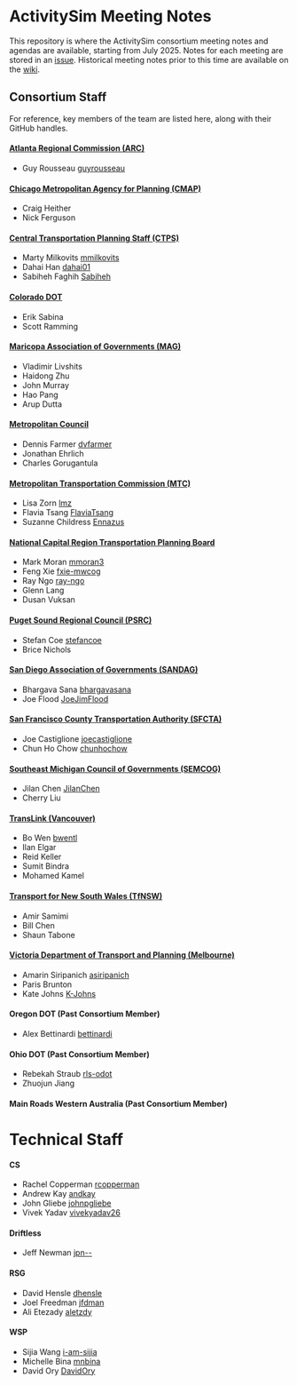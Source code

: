 # ActivitySim Meeting Notes

This repository is where the ActivitySim consortium meeting notes and agendas are available, 
starting from July 2025.  Notes for each meeting are stored in an [issue](https://github.com/ActivitySim/meeting-notes/issues).
Historical meeting notes prior to this time are available on the 
[wiki](https://github.com/ActivitySim/activitysim/wiki/Meeting-Notes). 


## Consortium Staff

For reference, key members of the team are listed here, along with their GitHub handles.

#### [Atlanta Regional Commission (ARC)](https://atlantaregional.org/)

- Guy Rousseau [guyrousseau](https://github.com/guyrousseau)

#### [Chicago Metropolitan Agency for Planning (CMAP)](https://www.cmap.illinois.gov/)

- Craig Heither
- Nick Ferguson

#### [Central Transportation Planning Staff (CTPS)](https://www.ctps.org)

- Marty Milkovits [mmilkovits](https://github.com/mmilkovits)
- Dahai Han [dahai01](https://github.com/dahai01)
- Sabiheh Faghih [Sabiheh](https://github.com/Sabiheh)

#### [Colorado DOT](https://www.ctps.org)

- Erik Sabina
- Scott Ramming

#### [Maricopa Association of Governments (MAG)](https://azmag.gov/)

- Vladimir Livshits
- Haidong Zhu
- John Murray
- Hao Pang
- Arup Dutta

#### [Metropolitan Council](https://metrocouncil.org/)

- Dennis Farmer [dvfarmer](https://github.com/dvfarmer)
- Jonathan Ehrlich
- Charles Gorugantula

#### [Metropolitan Transportation Commission (MTC)](https://mtc.ca.gov/) 

- Lisa Zorn [lmz](https://github.com/lmz)
- Flavia Tsang [FlaviaTsang](https://github.com/FlaviaTsang)
- Suzanne Childress [Ennazus](https://github.com/Ennazus)

#### [National Capital Region Transportation Planning Board](https://www.mwcog.org/tpb/)

- Mark Moran [mmoran3](https://github.com/mmoran3)
- Feng Xie [fxie-mwcog](https://github.com/fxie-mwcog)
- Ray Ngo [ray-ngo](https://github.com/ray-ngo)
- Glenn Lang
- Dusan Vuksan

#### [Puget Sound Regional Council (PSRC)](https://www.psrc.org/)

- Stefan Coe [stefancoe](https://github.com/stefancoe)
- Brice Nichols

#### [San Diego Association of Governments (SANDAG)](https://www.sandag.org/)

- Bhargava Sana [bhargavasana](https://github.com/bhargavasana)
- Joe Flood [JoeJimFlood](https://github.com/JoeJimFlood)

#### [San Francisco County Transportation Authority (SFCTA)](https://www.sfcta.org/) 

- Joe Castiglione [joecastiglione](https://github.com/joecastiglione)
- Chun Ho Chow [chunhochow](https://github.com/chunhochow)

#### [Southeast Michigan Council of Governments (SEMCOG)](https://www.semcog.org/) 

- Jilan Chen [JilanChen](https://github.com/JilanChen)
- Cherry Liu

#### [TransLink (Vancouver)](https://www.translink.ca/)

- Bo Wen [bwentl](https://github.com/bwentl)
- Ilan Elgar
- Reid Keller
- Sumit Bindra
- Mohamed Kamel

#### [Transport for New South Wales (TfNSW)](https://www.transport.nsw.gov.au)

- Amir Samimi
- Bill Chen
- Shaun Tabone

#### [Victoria Department of Transport and Planning (Melbourne)](https://www.vic.gov.au/department-transport-and-planning)

- Amarin Siripanich [asiripanich](https://github.com/asiripanich)
- Paris Brunton
- Kate Johns [K-Johns](https://github.com/K-Johns)

#### Oregon DOT (Past Consortium Member)

- Alex Bettinardi [bettinardi](https://github.com/bettinardi)

#### Ohio DOT (Past Consortium Member)

- Rebekah Straub [rls-odot](https://github.com/rls-odot)
- Zhuojun Jiang

#### Main Roads Western Australia (Past Consortium Member)

# Technical Staff

#### CS

- Rachel Copperman [rcopperman](https://github.com/rcopperman)
- Andrew Kay [andkay](https://github.com/andkay)
- John Gliebe [johnpgliebe](https://github.com/johnpgliebe)
- Vivek Yadav [vivekyadav26](https://github.com/vivekyadav26)

#### Driftless

- Jeff Newman [jpn--](https://github.com/jpn--)

#### RSG

- David Hensle [dhensle](https://github.com/dhensle) 
- Joel Freedman [jfdman](https://github.com/jfdman)
- Ali Etezady [aletzdy](https://github.com/aletzdy) 

#### WSP

- Sijia Wang [i-am-sijia](https://github.com/i-am-sijia) 
- Michelle Bina [mnbina](https://github.com/mnbina)
- David Ory [DavidOry](https://github.com/DavidOry)

